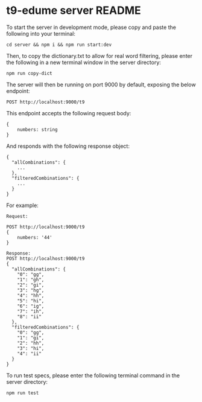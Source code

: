 # t9-edume server README

To start the server in development mode, please copy and paste the following into your terminal:

`cd server && npm i && npm run start:dev`

Then, to copy the dictionary.txt to allow for real word filtering, please enter the following in a new terminal window in the server directory:

`npm run copy-dict`

The server will then be running on port 9000 by default, exposing the below endpoint:

`POST http://localhost:9000/t9`

This endpoint accepts the following request body:

    {
    	numbers: string
    }

And responds with the following response object:

    {
      "allCombinations": {
    	...
      },
      "filteredCombinations": {
    	...
      }
    }

For example:

    Request:

    POST http://localhost:9000/t9
    {
    	numbers: '44'
    }

    Response:
    POST http://localhost:9000/t9
    {
      "allCombinations": {
        "0": "gg",
        "1": "gh",
        "2": "gi",
        "3": "hg",
        "4": "hh",
        "5": "hi",
        "6": "ig",
        "7": "ih",
        "8": "ii"
      },
      "filteredCombinations": {
        "0": "gg",
        "1": "gi",
        "2": "hh",
        "3": "hi",
        "4": "ii"
      }
    }

To run test specs, please enter the following terminal command in the server directory:

    npm run test
